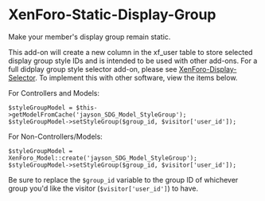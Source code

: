 # XenForo-Static-Display-Group
Make your member's display group remain static.

This add-on will create a new column in the xf_user table to store selected display group style IDs and is intended to be used with other add-ons. For a full didplay group style selector add-on, please see [XenForo-Display-Selector](https://github.com/Jayson-Fong/XenForo-Display-Selector). To implement this with other software, view the items below.

For Controllers and Models:
```
$styleGroupModel = $this->getModelFromCache('jayson_SDG_Model_StyleGroup');
$styleGroupModel->setStyleGroup($group_id, $visitor['user_id']);
```

For Non-Controllers/Models:
```
$styleGroupModel = XenForo_Model::create('jayson_SDG_Model_StyleGroup');
$styleGroupModel->setStyleGroup($group_id, $visitor['user_id']);
```

Be sure to replace the `$group_id` variable to the group ID of whichever group you'd like the visitor (`$visitor['user_id']`) to have.
